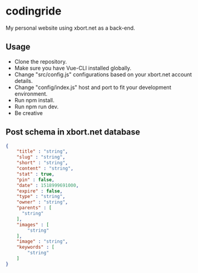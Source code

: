 # codingride
My personal website using xbort.net as a back-end.

## Usage
- Clone the repository.
- Make sure you have Vue-CLI installed globally.
- Change "src/config.js" configurations based on your xbort.net account details.
- Change "config/index.js" host and port to fit your development environment.
- Run npm install.
- Run npm run dev.
- Be creative

## Post schema in xbort.net database
```json
{
    "title" : "string",
    "slug" : "string",
    "short" : "string",
    "content" : "string",
    "stat" : true,
    "pin" : false,
    "date" : 1518999691000,
    "expire" : false,
    "type" : "string",
    "owner" : "string",
    "parents" : [
      "string"
    ],
    "images" : [ 
        "string"
    ],
    "image" : "string",
    "keywords" : [ 
        "string"
    ]
}
```